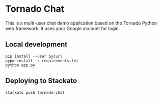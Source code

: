 # Tornado Chat

This is a multi-user chat demo application based on the Tornado Python
web framework. It uses your Google account for login.

## Local development

    pip install --user pycurl
    pypm install -r requirements.txt
    python app.py

## Deploying to Stackato

    stackato push tornado-chat
